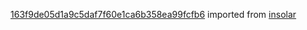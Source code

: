 [163f9de05d1a9c5daf7f60e1ca6b358ea99fcfb6](https://github.com/insolar/insolar/commit/163f9de05d1a9c5daf7f60e1ca6b358ea99fcfb6) imported from [insolar](https://github.com/insolar/insolar)
